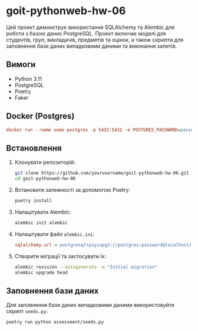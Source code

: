 # goit-pythonweb-hw-06

Цей проект демонструє використання SQLAlchemy та Alembic для роботи з базою даних PostgreSQL. Проект включає моделі для студентів, груп, викладачів, предметів та оцінок, а також скрипти для заповнення бази даних випадковими даними та виконання запитів.

## Вимоги

- Python 3.11
- PostgreSQL
- Poetry
- Faker

## Docker (Postgres)

```ini
docker run --name some-postgres -p 5432:5432 -e POSTGRES_PASSWORD=password -d postgres
```

## Встановлення

1. Клонувати репозиторій:

   ```bash
   git clone https://github.com/yourusername/goit-pythonweb-hw-06.git
   cd goit-pythonweb-hw-06
   ```

2. Встановити залежності за допомогою Poetry:

   ```bash
   poetry install
   ```

3. Налаштувати Alembic:

   ```bash
   alembic init alembic
   ```

4. Налаштувати файл `alembic.ini`:

   ```ini
   sqlalchemy.url = postgresql+psycopg2://postgres:password@localhost/postgres
   ```

5. Створити міграції та застосувати їх:

   ```bash
   alembic revision --autogenerate -m "Initial migration"
   alembic upgrade head
   ```

## Заповнення бази даних

Для заповнення бази даних випадковими даними використовуйте скрипт `seeds.py`:

```bash
poetry run python assessment/seeds.py
```
